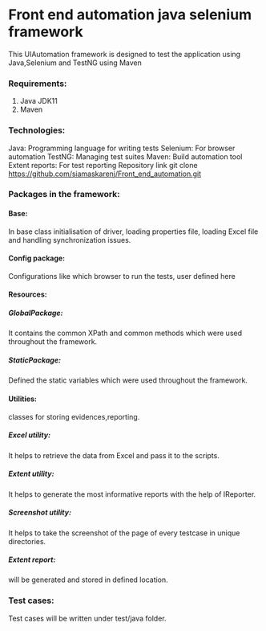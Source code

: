 # **Front end automation java selenium framework**

This UIAutomation framework is designed to test the application using Java,Selenium and TestNG using Maven

### Requirements:

1. Java JDK11
2. Maven

### Technologies:

Java: Programming language for writing tests
Selenium: For browser automation
TestNG: Managing test suites
Maven: Build automation tool
Extent reports: For test reporting
Repository link
git clone https://github.com/siamaskarenj/Front_end_automation.git

### Packages in the framework:

#### Base:

In base class initialisation of driver, loading properties file, loading Excel file and handling synchronization issues.

#### Config package:

Configurations like which browser to run the tests, user defined here

#### Resources:

##### GlobalPackage:

It contains the common XPath and common methods which were used throughout the framework.

##### StaticPackage:

Defined the static variables which were used throughout the framework.

#### Utilities:

classes for storing evidences,reporting.

##### Excel utility:

It helps to retrieve the data from Excel and pass it to the scripts.

##### Extent utility:

It helps to generate the most informative reports with the help of IReporter.

##### Screenshot utility:

It helps to take the screenshot of the page of every testcase in unique directories.

##### Extent report:

will be generated and stored in defined location.

### Test cases:

Test cases will be written under test/java folder.